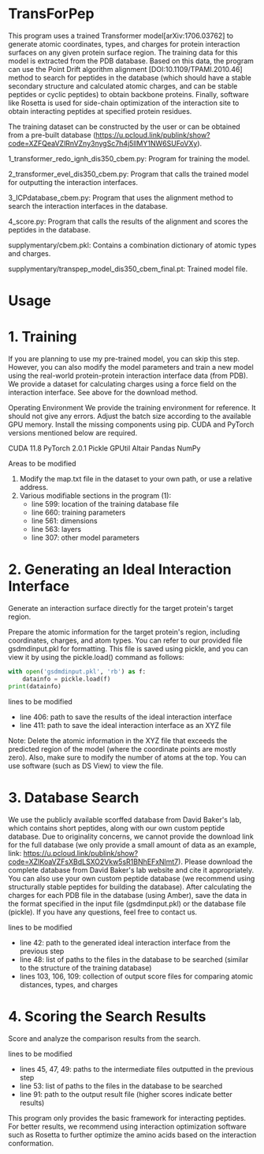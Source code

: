 # TransForPep

This program uses a trained Transformer model[arXiv:1706.03762] to generate atomic coordinates, types, and charges for protein interaction surfaces on any given protein surface region. The training data for this model is extracted from the PDB database. Based on this data, the program can use the Point Drift algorithm alignment [DOI:10.1109/TPAMI.2010.46] method to search for peptides in the database (which should have a stable secondary structure and calculated atomic charges, and can be stable peptides or cyclic peptides) to obtain backbone proteins. Finally, software like Rosetta is used for side-chain optimization of the interaction site to obtain interacting peptides at specified protein residues.

The training dataset can be constructed by the user or can be obtained from a pre-built database (https://u.pcloud.link/publink/show?code=XZFQeaVZlRnVZny3nygSc7h4j5llMY1NW6SUFoVXy).

1_transformer_redo_ignh_dis350_cbem.py: Program for training the model.

2_transformer_evel_dis350_cbem.py: Program that calls the trained model for outputting the interaction interfaces.

3_ICPdatabase_cbem.py: Program that uses the alignment method to search the interaction interfaces in the database.

4_score.py: Program that calls the results of the alignment and scores the peptides in the database.

supplymentary/cbem.pkl: Contains a combination dictionary of atomic types and charges.

supplymentary/transpep_model_dis350_cbem_final.pt: Trained model file.

# Usage

# 1. Training
If you are planning to use my pre-trained model, you can skip this step. However, you can also modify the model parameters and train a new model using the real-world protein-protein interaction interface data (from PDB). We provide a dataset for calculating charges using a force field on the interaction interface. See above for the download method.

Operating Environment
We provide the training environment for reference. It should not give any errors. Adjust the batch size according to the available GPU memory. Install the missing components using pip. CUDA and PyTorch versions mentioned below are required.

CUDA 11.8
PyTorch 2.0.1
Pickle
GPUtil
Altair
Pandas
NumPy

Areas to be modified
1) Modify the map.txt file in the dataset to your own path, or use a relative address.
2) Various modifiable sections in the program (1):
   - line 599: location of the training database file
   - line 660: training parameters
   - line 561: dimensions
   - line 563: layers
   - line 307: other model parameters

# 2. Generating an Ideal Interaction Interface
Generate an interaction surface directly for the target protein's target region.

Prepare the atomic information for the target protein's region, including coordinates, charges, and atom types. You can refer to our provided file gsdmdinput.pkl for formatting. This file is saved using pickle, and you can view it by using the pickle.load() command as follows:

```python
with open('gsdmdinput.pkl', 'rb') as f:
    datainfo = pickle.load(f)
print(datainfo)
```

lines to be modified
- line 406: path to save the results of the ideal interaction interface
- line 411: path to save the ideal interaction interface as an XYZ file

Note: Delete the atomic information in the XYZ file that exceeds the predicted region of the model (where the coordinate points are mostly zero). Also, make sure to modify the number of atoms at the top. You can use software (such as DS View) to view the file.

# 3. Database Search
We use the publicly available scorffed database from David Baker's lab, which contains short peptides, along with our own custom peptide database. Due to originality concerns, we cannot provide the download link for the full database (we only provide a small amount of data as an example, link: https://u.pcloud.link/publink/show?code=XZIKoaVZFsXBdLSXO2Vkw5sR1BNhEFxNlmt7). Please download the complete database from David Baker's lab website and cite it appropriately. You can also use your own custom peptide database (we recommend using structurally stable peptides for building the database). After calculating the charges for each PDB file in the database (using Amber), save the data in the format specified in the input file (gsdmdinput.pkl) or the database file (pickle). If you have any questions, feel free to contact us.

lines to be modified
- line 42: path to the generated ideal interaction interface from the previous step
- line 48: list of paths to the files in the database to be searched (similar to the structure of the training database)
- lines 103, 106, 109: collection of output score files for comparing atomic distances, types, and charges

# 4. Scoring the Search Results
Score and analyze the comparison results from the search.

lines to be modified
- lines 45, 47, 49: paths to the intermediate files outputted in the previous step
- line 53: list of paths to the files in the database to be searched
- line 91: path to the output result file (higher scores indicate better results)

This program only provides the basic framework for interacting peptides. For better results, we recommend using interaction optimization software such as Rosetta to further optimize the amino acids based on the interaction conformation.


